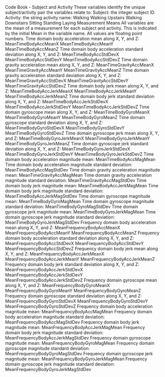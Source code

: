 Code Book -
Subject and Activity
These variables identify the unique subject/activity pair the variables relate to:
Subject: the integer subject ID.
Activity: the string activity name:
Walking
Walking Upstairs
Walking Downstairs
Sitting
Standing
Laying
Measurement Means
All variables are the mean of a measurement for each subject and activity. This is indicated by the initial Mean in the variable name. All values are floating point numbers.
Time domain body acceleration mean along X, Y, and Z:
MeanTimeBodyAccMeanX
MeanTimeBodyAccMeanY
MeanTimeBodyAccMeanZ
Time domain body acceleration standard deviation along X, Y, and Z:
MeanTimeBodyAccStdDevX
MeanTimeBodyAccStdDevY
MeanTimeBodyAccStdDevZ
Time domain gravity acceleration mean along X, Y, and Z:
MeanTimeGravityAccMeanX
MeanTimeGravityAccMeanY
MeanTimeGravityAccMeanZ
Time domain gravity acceleration standard deviation along X, Y, and Z:
MeanTimeGravityAccStdDevX
MeanTimeGravityAccStdDevY
MeanTimeGravityAccStdDevZ
Time domain body jerk mean along X, Y, and Z:
MeanTimeBodyAccJerkMeanX
MeanTimeBodyAccJerkMeanY
MeanTimeBodyAccJerkMeanZ
Time domain body jerk standard deviation along X, Y, and Z:
MeanTimeBodyAccJerkStdDevX
MeanTimeBodyAccJerkStdDevY
MeanTimeBodyAccJerkStdDevZ
Time domain gyroscope mean along X, Y, and Z:
MeanTimeBodyGyroMeanX
MeanTimeBodyGyroMeanY
MeanTimeBodyGyroMeanZ
Time domain gyroscope standard deviation along X, Y, and Z:
MeanTimeBodyGyroStdDevX
MeanTimeBodyGyroStdDevY
MeanTimeBodyGyroStdDevZ
Time domain gyroscope jerk mean along X, Y, and Z:
MeanTimeBodyGyroJerkMeanX
MeanTimeBodyGyroJerkMeanY
MeanTimeBodyGyroJerkMeanZ
Time domain gyroscope jerk standard deviation along X, Y, and Z:
MeanTimeBodyGyroJerkStdDevX
MeanTimeBodyGyroJerkStdDevY
MeanTimeBodyGyroJerkStdDevZ
Time domain body acceleration magnitude mean:
MeanTimeBodyAccMagMean
Time domain body acceleration magnitude standard deviation:
MeanTimeBodyAccMagStdDev
Time domain gravity acceleration magnitude mean:
MeanTimeGravityAccMagMean
Time domain gravity acceleration magnitude standard deviation:
MeanTimeGravityAccMagStdDev
Time domain body jerk magnitude mean:
MeanTimeBodyAccJerkMagMean
Time domain body jerk magnitude standard deviation:
MeanTimeBodyAccJerkMagStdDev
Time domain gyroscope magnitude mean:
MeanTimeBodyGyroMagMean
Time domain gyroscope magnitude standard deviation:
MeanTimeBodyGyroMagStdDev
Time domain gyroscope jerk magnitude mean:
MeanTimeBodyGyroJerkMagMean
Time domain gyroscope jerk magnitude standard deviation:
MeanTimeBodyGyroJerkMagStdDev
Frequency domain body acceleration mean along X, Y, and Z:
MeanFrequencyBodyAccMeanX
MeanFrequencyBodyAccMeanY
MeanFrequencyBodyAccMeanZ
Frequency domain body acceleration standard deviation along X, Y, and Z:
MeanFrequencyBodyAccStdDevX
MeanFrequencyBodyAccStdDevY
MeanFrequencyBodyAccStdDevZ
Frequency domain body jerk mean along X, Y, and Z:
MeanFrequencyBodyAccJerkMeanX
MeanFrequencyBodyAccJerkMeanY
MeanFrequencyBodyAccJerkMeanZ
Frequency domain body jerk standard deviation along X, Y, and Z:
MeanFrequencyBodyAccJerkStdDevX
MeanFrequencyBodyAccJerkStdDevY
MeanFrequencyBodyAccJerkStdDevZ
Frequency domain gyroscope mean along X, Y, and Z:
MeanFrequencyBodyGyroMeanX
MeanFrequencyBodyGyroMeanY
MeanFrequencyBodyGyroMeanZ
Frequency domain gyroscope standard deviation along X, Y, and Z:
MeanFrequencyBodyGyroStdDevX
MeanFrequencyBodyGyroStdDevY
MeanFrequencyBodyGyroStdDevZ
Frequency domain body acceleration magnitude mean:
MeanFrequencyBodyAccMagMean
Frequency domain body acceleration magnitude standard deviation:
MeanFrequencyBodyAccMagStdDev
Frequency domain body jerk magnitude mean:
MeanFrequencyBodyAccJerkMagMean
Frequency domain body jerk magnitude standard deviation:
MeanFrequencyBodyAccJerkMagStdDev
Frequency domain gyroscope magnitude mean:
MeanFrequencyBodyGyroMagMean
Frequency domain gyroscope magnitude standard deviation:
MeanFrequencyBodyGyroMagStdDev
Frequency domain gyroscope jerk magnitude mean:
MeanFrequencyBodyGyroJerkMagMean
Frequency domain gyroscope jerk magnitude standard deviation:
MeanFrequencyBodyGyroJerkMagStdDev